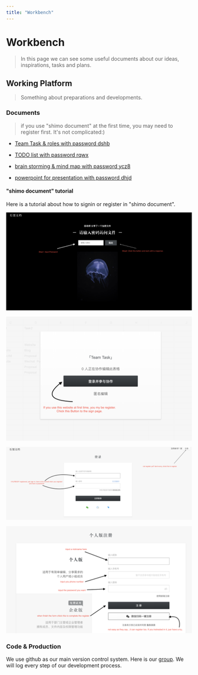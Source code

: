 ```yaml
---
title: "Workbench"
---
```


# Workbench

> In this page we can see some useful documents about our ideas, inspirations, tasks and plans.

## Working Platform

> Something about preparations and developments.

### Documents

> if you use "shimo document" at the first time, you may need to register first. It's not complicated:)

+ [Team Task & roles with password dshb](https://shimo.im/sheets/33AxUS3SQCoyoPG7)

+ [TODO list with password rqwx](https://shimo.im/docs/d129zZB9FgkB4QUQ)

+ [brain storming & mind map with password ycz8](https://shimo.im/mindmaps/IBF7R1WGj1MaItUa)

+ [powerpoint for presentation with password dhjd](https://shimo.im/slides/qBbxNg0tkF8rzzul)

#### "shimo document" tutorial

Here is a tutorial about how to signin or register in "shimo document".

![Step. 1](https://raw.githubusercontent.com/Vaskka/GitLearn/master/briyes/shimo/1.png)

![Step. 2](https://raw.githubusercontent.com/Vaskka/GitLearn/master/briyes/shimo/2.png)

![Step. 3](https://raw.githubusercontent.com/Vaskka/GitLearn/master/briyes/shimo/3.png)

![Step. 4](https://raw.githubusercontent.com/Vaskka/GitLearn/master/briyes/shimo/4.png)

### Code & Production

We use github as our main version control system. Here is our [group](https://github.com/briyes). We will log every step of our development process.
